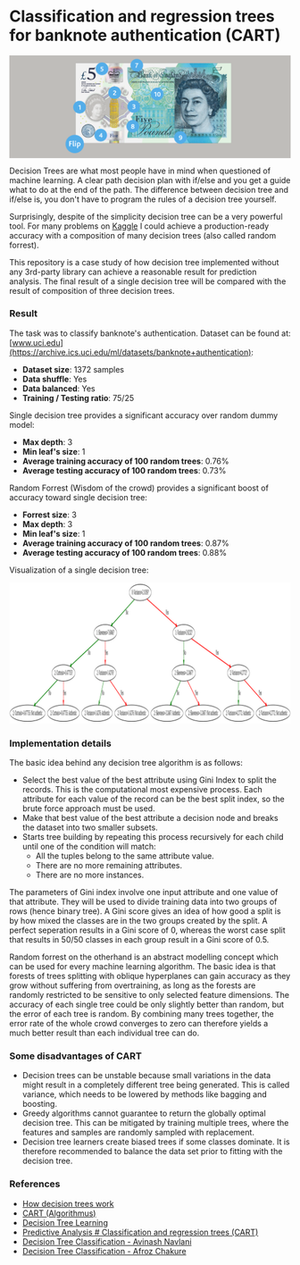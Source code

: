 # Classification and regression trees for banknote authentication (CART)

<img src="data/uk-banknote.png" align="center">

Decision Trees are what most people have in mind when questioned of machine learning. A clear path decision plan with if/else and you get a guide what to do at the end of the path. The difference between decision tree and if/else is, you don't have to program the rules of a decision tree yourself.

Surprisingly, despite of the simplicity decision tree can be a very powerful tool. For many problems on [Kaggle](https://www.kaggle.com/) I could achieve
a production-ready accuracy with a composition of many decision trees (also called random forrest).

This repository is a case study of how decision tree implemented without any 3rd-party library can achieve a reasonable result for 
prediction analysis. The final result of a single decision tree will be compared with the result of composition of three decision trees.

### Result
The task was to classify banknote's authentication. Dataset can be found at: [www.uci.edu](https://archive.ics.uci.edu/ml/datasets/banknote+authentication):
- **Dataset size**: 1372 samples
- **Data shuffle**: Yes
- **Data balanced**: Yes
- **Training / Testing ratio**: 75/25

Single decision tree provides a significant accuracy over random dummy model:
- **Max depth**: 3
- **Min leaf's size**: 1
- **Average training accuracy of 100 random trees**: 0.76%
- **Average testing accuracy of 100 random trees**: 0.73% 

Random Forrest (Wisdom of the crowd) provides a significant boost of accuracy toward single decision tree:
- **Forrest size**: 3
- **Max depth**: 3
- **Min leaf's size**: 1
- **Average training accuracy of 100 random trees**: 0.87%
- **Average testing accuracy of 100 random trees**: 0.88% 

Visualization of a single decision tree:

![](data/output.png)

### Implementation details

The basic idea behind any decision tree algorithm is as follows:

- Select the best value of the best attribute using Gini Index to split the records. This is the computational most expensive process. 
Each attribute for each value of the record can be the best split index, so the brute force approach must be used.
- Make that best value of the best attribute a decision node and breaks the dataset into two smaller subsets.
- Starts tree building by repeating this process recursively for each child until one of the condition will match:
  + All the tuples belong to the same attribute value.
  + There are no more remaining attributes.
  + There are no more instances.

The parameters of Gini index involve one input attribute and one value of that attribute. They will be used to 
divide training data into two groups of rows (hence binary tree). A Gini score gives an idea of how good a split is 
by how mixed the classes are in the two groups created by the split. A perfect seperation results in a Gini score of 0, whereas the worst case split
that results in 50/50 classes in each group result in a Gini score of 0.5.

Random forrest on the otherhand is an abstract modelling concept which can be used for every machine learning algorithm. The basic idea is that 
forests of trees splitting with oblique hyperplanes can gain accuracy as they grow without suffering from overtraining, 
as long as the forests are randomly restricted to be sensitive to only selected feature dimensions. The accuracy of each single tree
could be only slightly better than random, but the error of each tree is random. By combining many trees together, the error rate
of the whole crowd converges to zero can therefore yields a much better result than each individual tree can do.

### Some disadvantages of CART
- Decision trees can be unstable because small variations in the data might result in a completely different tree being 
generated. This is called variance, which needs to be lowered by methods like bagging and boosting.
- Greedy algorithms cannot guarantee to return the globally optimal decision tree. This can be mitigated by training multiple trees, 
where the features and samples are randomly sampled with replacement.
- Decision tree learners create biased trees if some classes dominate. It is therefore recommended to balance the data set 
prior to fitting with the decision tree.

### References
- [How decision trees work](https://www.youtube.com/watch?v=9w16p4QmkAI)
- [CART (Algorithmus)](https://de.wikipedia.org/wiki/CART_(Algorithmus))
- [Decision Tree Learning](https://en.wikipedia.org/wiki/Decision_tree_learning)
- [Predictive Analysis # Classification and regression trees (CART)](https://en.wikipedia.org/wiki/Predictive_analytics#Classification_and_regression_trees_.28CART.29)
- [Decision Tree Classification - Avinash Navlani](https://www.datacamp.com/community/tutorials/decision-tree-classification-python)
- [Decision Tree Classification - Afroz Chakure](https://towardsdatascience.com/decision-tree-classification-de64fc4d5aac)
